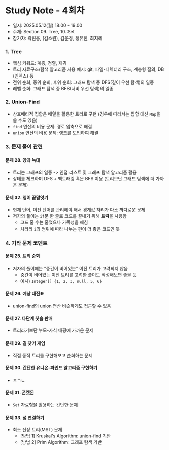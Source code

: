 # Study Note - 4회차
* 일시: 2025.05.12(월) 18:00 - 19:00
* 주제: Section 09. Tree, 10. Set
* 참가자: 곽진웅, (김소원), 김운경, 정유진, 최지혜

### 1. Tree
* 핵심 키워드: 계층, 정렬, 재귀
* 트리 자료구조/탐색 알고리즘 사용 예시: git, 파일-디렉터리 구조, 계층형 질의, DB (인덱스) 등
* 전위 순회, 중위 순회, 후위 순회: 그래프 탐색 중 DFS(깊이 우선 탐색)의 일종
* 레벨 순회: 그래프 탐색 중 BFS(너비 우선 탐색)의 일종

### 2. Union-Find
* 상호배타적 집합은 배열을 활용한 트리로 구현 (경우에 따라서는 집합 대신 `Map`을 쓸 수도 있음)
* `find` 연산의 비용 문제: 경로 압축으로 해결
* `union` 연산의 비용 문제: 랭크를 도입하여 해결

### 3. 문제 풀이 관련
#### 문제 28. 양과 늑대
* 트리는 그래프의 일종 -> 인접 리스트 및 그래프 탐색 알고리즘 활용
* 상태를 체크하며 DFS + 백트래킹 혹은 BFS 이용 (트리보단 그래프 탐색에 더 가까운 문제)

#### 문제 32. 영어 끝말잇기
* 현재 단어, 이전 단어를 관리해야 해서 경계값 처리가 다소 까다로운 문제
* 저자의 풀이는 `if`문 한 줄로 코드를 끝내기 위해 **트릭**을 사용함
  * 코드 줄 수는 줄었으나 가독성을 해침
  * 차라리 `i`의 범위에 따라 나누는 편이 더 좋은 코드인 듯

### 4. 기타 문제 코멘트
#### 문제 25. 트리 순회
* 저자의 풀이에는 "중간이 비어있는" 이진 트리가 고려되지 않음
  * 중간이 비어있는 이진 트리를 고려한 풀이도 작성해보면 좋을 듯
  * 예시) `Integer[] {1, 2, 3, null, 5, 6}`

#### 문제 26. 예상 대진표
* union-find의 union 연산 비슷하게도 접근할 수 있음

#### 문제 27. 다단계 칫솔 판매
* 트리라기보단 부모-자식 매핑에 가까운 문제

#### 문제 29. 길 찾기 게임
* 직접 동적 트리를 구현해보고 순회하는 문제

#### 문제 30. 간단한 유니온-파인드 알고리즘 구현하기
* ㅈㄱㄴ

#### 문제 31. 폰켓몬
* `Set` 자료형을 활용하는 간단한 문제

#### 문제 33. 섬 연결하기
* 최소 신장 트리(MST) 문제
  * [방법 1] Kruskal's Algorithm: union-find 기반
  * [방법 2] Prim Algorithm: 그래프 탐색 기반